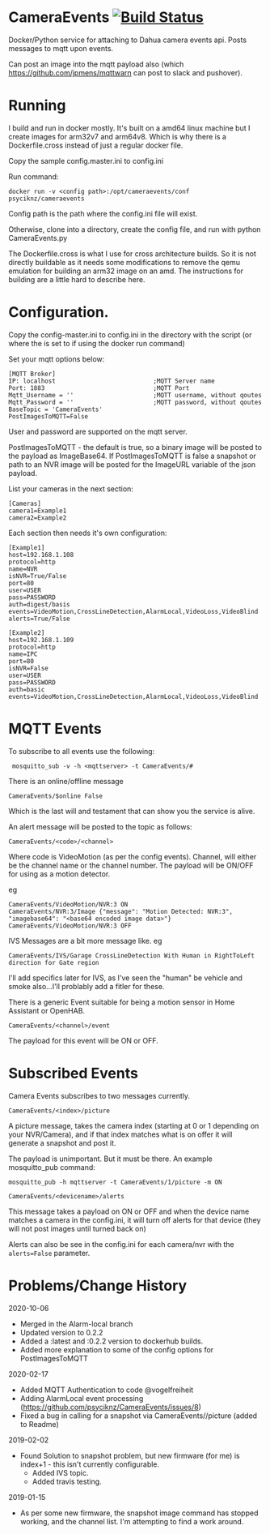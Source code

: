 # CameraEvents [![Build Status](https://travis-ci.com/psyciknz/CameraEvents.svg?branch=master)](https://travis-ci.com/psyciknz/CameraEvents)



Docker/Python service for attaching to Dahua camera events api.  Posts messages to mqtt upon events.

Can post an image into the mqtt payload also (which https://github.com/jpmens/mqttwarn can post to slack and pushover).

# Running

I build and run in docker mostly.  It's built on a amd64 linux machine but I create images for arm32v7 and arm64v8.  Which is why there is a Dockerfile.cross instead of just a regular docker file.  

Copy the sample config.master.ini to config.ini

Run command:
```
docker run -v <config path>:/opt/cameraevents/conf psyciknz/cameraevents
```
Config path is the path where the config.ini file will exist.

Otherwise, clone into a directory, create the config file, and run with python CameraEvents.py

The Dockerfile.cross is what I use for cross architecture builds.  So it is not directly buildable as it needs some modifications to remove the qemu emulation for building an arm32 image on an amd.  The instructions for building are a little hard to describe here.



# Configuration.

Copy the config-master.ini to config.ini in the directory with the script (or where the <config path> is set to if using the docker run command)

Set your mqtt options below:
```
[MQTT Broker]
IP: localhost                           ;MQTT Server name
Port: 1883                              ;MQTT Port
Mqtt_Username = ''                      ;MQTT username, without qoutes
Mqtt_Password = ''                      ;MQTT password, without qoutes
BaseTopic = 'CameraEvents'
PostImagesToMQTT=False
```

User and password are supported on the mqtt server.

PostImagesToMQTT - the default is true, so a binary image will be posted to the payload as ImageBase64.  If PostImagesToMQTT is false a snapshot or path to an NVR image will be posted for the ImageURL variable of the json payload.

List your cameras in the next section:
```
[Cameras]
camera1=Example1
camera2=Example2
```

Each section then needs it's own configuration:
```
[Example1]
host=192.168.1.108
protocol=http
name=NVR
isNVR=True/False
port=80
user=USER
pass=PASSWORD
auth=digest/basis
events=VideoMotion,CrossLineDetection,AlarmLocal,VideoLoss,VideoBlind
alerts=True/False
			
[Example2]
host=192.168.1.109
protocol=http
name=IPC
port=80
isNVR=False
user=USER
pass=PASSWORD
auth=basic
events=VideoMotion,CrossLineDetection,AlarmLocal,VideoLoss,VideoBlind
```

# MQTT Events
To subscribe to all events use the following:
```
 mosquitto_sub -v -h <mqttserver> -t CameraEvents/#
```

There is an online/offline message
```
CameraEvents/$online False
```
Which is the last will and testament that can show you the service is alive.

An alert message will be posted to the topic as follows:
```
CameraEvents/<code>/<channel> 
```
Where code is VideoMotion (as per the config events).  Channel, will either be the channel name or the channel number.
The payload will be ON/OFF for using as a motion detector.

eg
```
CameraEvents/VideoMotion/NVR:3 ON
CameraEvents/NVR:3/Image {"message": "Motion Detected: NVR:3", "imagebase64": "<base64 encoded image data>"}
CameraEvents/VideoMotion/NVR:3 OFF
```

IVS Messages are a bit more message like.
eg
```
CameraEvents/IVS/Garage CrossLineDetection With Human in RightToLeft direction for Gate region
```
I'll add specifics later for IVS, as I've seen the "human" be vehicle and smoke also...I'll problably add a fitler for these.

There is a generic Event suitable for being a motion sensor in Home Assistant or OpenHAB.
```
CameraEvents/<channel>/event
```

The payload for this event will be ON or OFF.


# Subscribed Events

Camera Events subscribes to two messages currently.

```
CameraEvents/<index>/picture
```

A picture message, takes the camera index (starting at 0 or 1 depending on your NVR/Camera), and if that index matches what is on offer it will generate a snapshot and post it.

The payload is unimportant.  But it must be there.  An example mosquitto_pub command:
```
mosquitto_pub -h mqttserver -t CameraEvents/1/picture -m ON
```

```
CameraEvents/<devicename>/alerts
```
This message takes a payload on ON or OFF and when the device name matches a camera in the config.ini, it will turn off alerts for that device (they will not post images until turned back on)

Alerts can also be see in the config.ini for each camera/nvr with the `alerts=False` parameter.


# Problems/Change History

2020-10-06
- Merged in the Alarm-local branch
- Updated version to 0.2.2
- Added a :latest and :0.2.2 version to dockerhub builds.
- Added more explanation to some of the config options for PostImagesToMQTT

2020-02-17
- Added MQTT Authentication to code @vogelfreiheit
- Adding AlarmLocal event processing (https://github.com/psyciknz/CameraEvents/issues/8)
- Fixed a bug in calling for a snapshot via CameraEvents/<index>/picture (added to Readme)

2019-02-02 
- Found Solution to snapshot problem, but new firmware (for me) is index+1 - this isn't currently configurable.
  - Added IVS topic.
  - Added travis testing.

2019-01-15 
- As per some new firmware, the snapshot image command has stopped working, and the channel list.  I'm attempting to find a work around.

